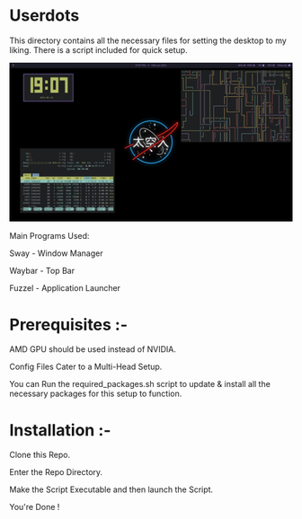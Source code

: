 # Userdots
This directory contains all the necessary files for setting the desktop to my liking.
There is a script included for quick setup.

<img src="wallpapers/swayWM_TokyoNight.png">

Main Programs Used:

Sway   - Window Manager

Waybar - Top Bar

Fuzzel - Application Launcher

# Prerequisites :-
AMD GPU should be used instead of NVIDIA.

Config Files Cater to a Multi-Head Setup.

You can Run the required_packages.sh script to update & install all the necessary packages for this setup to function.

# Installation :-
Clone this Repo.

Enter the Repo Directory.

Make the Script Executable and then launch the Script.

You're Done !
